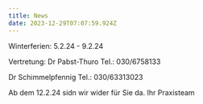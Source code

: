 ```yaml
---
title: News
date: 2023-12-29T07:07:59.924Z
---
```

Winterferien: 5.2.24 - 9.2.24 

Vertretung: Dr Pabst-Thuro Tel.: 030/6758133

Dr Schimmelpfennig Tel.: 030/63313023

Ab dem 12.2.24 sidn wir wider für Sie da. Ihr Praxisteam
